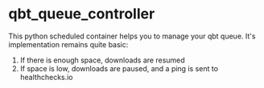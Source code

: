 # qbt_queue_controller

This python scheduled container helps you to manage your qbt queue. It's implementation remains quite basic:

1. If there is enough space, downloads are resumed
2. If space is low, downloads are paused, and a ping is sent to healthchecks.io
